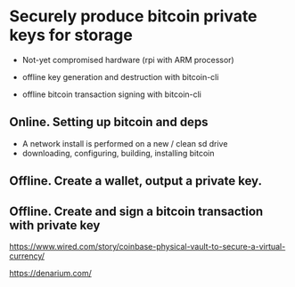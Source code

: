 # Securely produce bitcoin private keys for storage
- Not-yet compromised hardware (rpi with ARM processor)

- offline key generation and destruction with bitcoin-cli
- offline bitcoin transaction signing with bitcoin-cli

## Online. Setting up bitcoin and deps
- A network install is performed on a new / clean sd drive
- downloading, configuring, building, installing bitcoin


## Offline. Create a wallet, output a private key.

## Offline. Create and sign a bitcoin transaction with private key

https://www.wired.com/story/coinbase-physical-vault-to-secure-a-virtual-currency/

https://denarium.com/
